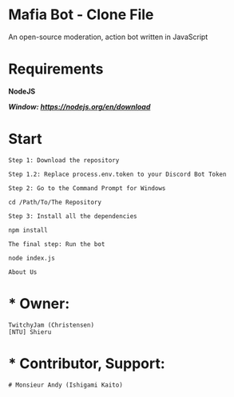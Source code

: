 # Mafia Bot - Clone File

An open-source moderation, action bot written in JavaScript

# Requirements


__NodeJS__

*__Window: https://nodejs.org/en/download__*

# Start

```
Step 1: Download the repository

Step 1.2: Replace process.env.token to your Discord Bot Token

Step 2: Go to the Command Prompt for Windows

cd /Path/To/The Repository

Step 3: Install all the dependencies

npm install

The final step: Run the bot

node index.js

About Us
```

# * Owner:
```
TwitchyJam (Christensen)
[NTU] Shieru
```


# * Contributor, Support:

```# JustAPie
# Monsieur Andy (Ishigami Kaito)
```
